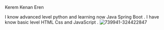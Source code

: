 Kerem Kenan Eren 

I know advanced level python and learning now Java Spring Boot . I have know basic level HTML Css and JavaScript .
![739941-324422847](https://user-images.githubusercontent.com/114931693/222814915-e3aa5282-3522-4219-a50c-6f90787b32ba.jpg)

